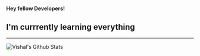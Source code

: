 #### Hey fellow Developers!

## I'm currrently learning everything
---

<img align="left" alt="Vishal's Github Stats" src="https://github-readme-stats.vercel.app/api?username=vishal181&show_icons=true&hide_border=true" />

